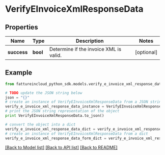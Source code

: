 # VerifyEInvoiceXmlResponseData


## Properties

Name | Type | Description | Notes
------------ | ------------- | ------------- | -------------
**success** | **bool** | Determine if the invoice XML is valid. | [optional] 

## Example

```python
from fattureincloud_python_sdk.models.verify_e_invoice_xml_response_data import VerifyEInvoiceXmlResponseData

# TODO update the JSON string below
json = "{}"
# create an instance of VerifyEInvoiceXmlResponseData from a JSON string
verify_e_invoice_xml_response_data_instance = VerifyEInvoiceXmlResponseData.from_json(json)
# print the JSON string representation of the object
print VerifyEInvoiceXmlResponseData.to_json()

# convert the object into a dict
verify_e_invoice_xml_response_data_dict = verify_e_invoice_xml_response_data_instance.to_dict()
# create an instance of VerifyEInvoiceXmlResponseData from a dict
verify_e_invoice_xml_response_data_form_dict = verify_e_invoice_xml_response_data.from_dict(verify_e_invoice_xml_response_data_dict)
```
[[Back to Model list]](../README.md#documentation-for-models) [[Back to API list]](../README.md#documentation-for-api-endpoints) [[Back to README]](../README.md)


